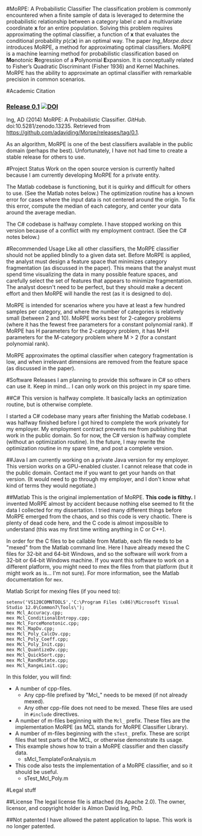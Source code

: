 #MoRPE:  A Probabilistic Classifier
The classification problem is commonly encountered when a finite sample of data is leveraged to determine the probabilistic relationship between a category label  *c*  and a multivariate coordinate  **x**   for an entire population.  Solving this problem requires approximating the optimal classifier, a function of  **x**   that evaluates the conditional probability  *p*(*c*¦**x**)  in an optimal way.  The paper *Ing_Morpe.docx* introduces MoRPE, a method for approximating optimal classifiers.  MoRPE is a machine learning method for probabilistic classification based on **Mo**notonic **R**egression of a **P**olynomial **E**xpansion.  It is conceptually related to Fisher’s Quadratic Discriminant (Fisher 1936) and Kernel Machines.  MoRPE has the ability to approximate an optimal classifier with remarkable precision in common scenarios.

#Academic Citation
### [Release 0.1](https://github.com/adaviding/Morpe/releases/tag/0.1) [![DOI](https://zenodo.org/badge/doi/10.5281/zenodo.13235.svg)](http://dx.doi.org/10.5281/zenodo.13235)

Ing, AD (2014) MoRPE:  A Probabilistic Classifier.  *GitHub*.  doi:10.5281/zenodo.13235.  Retrieved from https://github.com/adaviding/Morpe/releases/tag/0.1.

As an algorithm, MoRPE is one of the best classifiers available in the public domain (perhaps *the* best).  Unfortunately, I have not had time to create a stable release for others to use.

#Project Status
Work on the open source version is currently halted because I am currently developing MoRPE for a private entity.

The Matlab codebase is functioning, but it is quirky and difficult for others to use.  (See the Matlab notes below.)  The optimization routine has a known error for cases where the input data is not centered around the origin.  To fix this error, compute the median of each category, and center your data around the average median.

The C# codebase is halfway complete.  I have stopped working on this version because of a conflict with my employment contract.  (See the C# notes below.)

#Recommended Usage
Like all other classifiers, the MoRPE classifier should not be applied blindly to a given data set.  Before MoRPE is applied, the analyst must design a feature space that minimizes category fragmentation (as discussed in the paper).  This means that the analyst must spend time visualizing the data in many possible feature spaces, and carefully select the set of features that appears to minimize fragmentation.  The analyst doesn't need to be perfect, but they should make a decent effort and then MoRPE will handle the rest (as it is designed to do).

MoRPE is intended for scenarios where you have at least a few hundred samples per category, and where the number of categories is relatively small (between 2 and 10).  MoRPE works best for 2-category problems (where it has the fewest free parameters for a constant polynomial rank).  If MoRPE has H parameters for the 2-category problem, it has M*H parameters for the M-category problem where M > 2 (for a constant polynomial rank).

MoRPE approximates the optimal classifier when category fragmentation is low, and when irrelevant dimensions are removed from the feature space (as discussed in the paper).

#Software Releases
I am planning to provide this software in C# so others can use it.  Keep in mind... I can only work on this project in my spare time.

##C# 
This version is halfway complete.  It basically lacks an optimization routine, but is otherwise complete.

I started a C# codebase many years after finishing the Matlab codebase.  I was halfway finished before I got hired to complete the work privately for my employer.  My employment contract prevents me from publishing that work in the public domain.  So for now, the C# version is halfway complete (without an optimization routine).  In the future, I may rewrite the optimization routine in my spare time, and post a complete version.

##Java
I am currently working on a private Java version for my  employer.  This version works on a GPU-enabled cluster.  I cannot release that code in the public domain.  Contact me if you want to get your hands on that version.  (It would need to go through my employer, and I don't know what kind of terms they would negotiate.)

##Matlab
This is the original implementation of MoRPE.  **This code is filthy.**  I invented MoRPE almost by accident because nothing else seemed to fit the data I collected for my dissertation.  I tried many different things before MoRPE emerged from the chaos, and so this code is very chaotic.  There is plenty of dead code here, and the C code is almost impossible to understand (this was my first time writing anything in C or C++).

In order for the C files to be callable from Matlab, each file needs to be "mexed" from the Matlab command line.  Here I have already mexed the C files for 32-bit and 64-bit Windows, and so the software will work from a 32-bit or 64-bit Windows machine.  If you want this software to work on a different platform, you might need to mex the files from that platform (but it might work as is... I'm not sure).  For more information, see the Matlab documentation for `mex`.

Matlab Script for mexing files (if you need to):

	setenv('VS120COMNTOOLS','C:\Program Files (x86)\Microsoft Visual Studio 12.0\Common7\Tools\');
	mex Mcl_Accuracy.cpp;
	mex Mcl_ConditionalEntropy.cpp;
	mex Mcl_ForceMonotonic.cpp;
	mex Mcl_MapDv.cpp;
	mex Mcl_Poly_CalcDv.cpp;
	mex Mcl_Poly_Coeff.cpp;
	mex Mcl_Poly_Init.cpp;
	mex Mcl_QuantizeDv.cpp;
	mex Mcl_QuickSort.cpp;
	mex Mcl_RandRotate.cpp;
	mex Mcl_RangeLimit.cpp;

In this folder, you will find:
* A number of cpp-files.
	* Any cpp-file prefixed by "Mcl_" needs to be mexed (if not already mexed).
	* Any other cpp-file does not need to be mexed.  These files are used in `#include` directives.
* A number of m-files beginning with the `Mcl_` prefix.  These files are the implementation MoRPE (as MCL stands for MoRPE Classifier Library).
* A number of m-files beginning with the `sTest_` prefix.  These are script files that test parts of the MCL, or otherwise demonstrate its usage.
* This example shows how to train a MoRPE classifier and then classify data.
	* sMcl_TemplateForAnalysis.m
* This code also tests the implementation of a MoRPE classifier, and so it should be useful.
	* sTest_Mcl_Poly.m

#Legal stuff

##License
The legal license file is attached (its Apache 2.0).  The owner, licensor, and copyright holder is Almon David Ing, PhD.

##Not patented
I have allowed the patent application to lapse.  This work is no longer patented.

